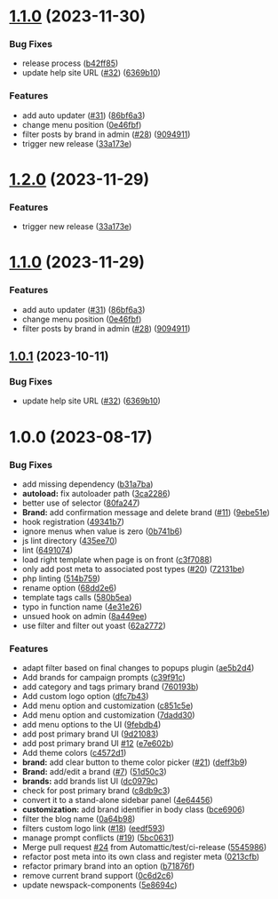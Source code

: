 # [1.1.0](https://github.com/Automattic/newspack-multibranded-site/compare/v1.0.0...v1.1.0) (2023-11-30)


### Bug Fixes

* release process ([b42ff85](https://github.com/Automattic/newspack-multibranded-site/commit/b42ff85805ec68782124e56e914d58d2e93f945f))
* update help site URL ([#32](https://github.com/Automattic/newspack-multibranded-site/issues/32)) ([6369b10](https://github.com/Automattic/newspack-multibranded-site/commit/6369b101af36044fb6cf9b4f223fe04fbc8cf767))


### Features

* add auto updater ([#31](https://github.com/Automattic/newspack-multibranded-site/issues/31)) ([86bf6a3](https://github.com/Automattic/newspack-multibranded-site/commit/86bf6a3c8d1f659c4f92bc8d5dd307a061bd6074))
* change menu position ([0e46fbf](https://github.com/Automattic/newspack-multibranded-site/commit/0e46fbfc8f40251dc927744862ef07e7d1532516))
* filter posts by brand in admin ([#28](https://github.com/Automattic/newspack-multibranded-site/issues/28)) ([9094911](https://github.com/Automattic/newspack-multibranded-site/commit/9094911de161628deb823e668eb814c4610f6074))
* trigger new release ([33a173e](https://github.com/Automattic/newspack-multibranded-site/commit/33a173e95674c537ad34a6b4d7b83317a3fa3302))

# [1.2.0](https://github.com/Automattic/newspack-multibranded-site/compare/v1.1.0...v1.2.0) (2023-11-29)


### Features

* trigger new release ([33a173e](https://github.com/Automattic/newspack-multibranded-site/commit/33a173e95674c537ad34a6b4d7b83317a3fa3302))

# [1.1.0](https://github.com/Automattic/newspack-multibranded-site/compare/v1.0.1...v1.1.0) (2023-11-29)


### Features

* add auto updater ([#31](https://github.com/Automattic/newspack-multibranded-site/issues/31)) ([86bf6a3](https://github.com/Automattic/newspack-multibranded-site/commit/86bf6a3c8d1f659c4f92bc8d5dd307a061bd6074))
* change menu position ([0e46fbf](https://github.com/Automattic/newspack-multibranded-site/commit/0e46fbfc8f40251dc927744862ef07e7d1532516))
* filter posts by brand in admin ([#28](https://github.com/Automattic/newspack-multibranded-site/issues/28)) ([9094911](https://github.com/Automattic/newspack-multibranded-site/commit/9094911de161628deb823e668eb814c4610f6074))

## [1.0.1](https://github.com/Automattic/newspack-multibranded-site/compare/v1.0.0...v1.0.1) (2023-10-11)


### Bug Fixes

* update help site URL ([#32](https://github.com/Automattic/newspack-multibranded-site/issues/32)) ([6369b10](https://github.com/Automattic/newspack-multibranded-site/commit/6369b101af36044fb6cf9b4f223fe04fbc8cf767))

# 1.0.0 (2023-08-17)


### Bug Fixes

* add missing dependency ([b31a7ba](https://github.com/Automattic/newspack-multibranded-site/commit/b31a7ba476b88d529f2cc2e643a3cbd09958f71a))
* **autoload:** fix autoloader path ([3ca2286](https://github.com/Automattic/newspack-multibranded-site/commit/3ca2286bd9513b53915766bc6f2cc2d6483c1372))
* better use of selector ([80fa247](https://github.com/Automattic/newspack-multibranded-site/commit/80fa24716c9c47e07800fe471e4731ae4b38ffbd))
* **Brand:** add confirmation message and delete brand ([#11](https://github.com/Automattic/newspack-multibranded-site/issues/11)) ([9ebe51e](https://github.com/Automattic/newspack-multibranded-site/commit/9ebe51e44a362f8981311ff3779bb373297aa08d))
* hook registration ([49341b7](https://github.com/Automattic/newspack-multibranded-site/commit/49341b7ef79f0b59e2e2160d7429e8e4206f56ed))
* ignore menus when value is zero ([0b741b6](https://github.com/Automattic/newspack-multibranded-site/commit/0b741b6d40da7762e7e30cff3b20d6fff802865e))
* js lint directory ([435ee70](https://github.com/Automattic/newspack-multibranded-site/commit/435ee70ab534a0f2c3a3de49bb8cd6135972eb0c))
* lint ([6491074](https://github.com/Automattic/newspack-multibranded-site/commit/649107423817ac933b910ce9b0694720e55a8f3e))
* load right template when page is on front ([c3f7088](https://github.com/Automattic/newspack-multibranded-site/commit/c3f7088ce81bdba3ddea26c39aaf93249cd5954d))
* only add post meta to associated post types ([#20](https://github.com/Automattic/newspack-multibranded-site/issues/20)) ([72131be](https://github.com/Automattic/newspack-multibranded-site/commit/72131be76c7d3d3f4c12e39a69d37f530365275e))
* php linting ([514b759](https://github.com/Automattic/newspack-multibranded-site/commit/514b7591093f1c5dcdfc0fed292ce77bc5927e5a))
* rename option ([68dd2e6](https://github.com/Automattic/newspack-multibranded-site/commit/68dd2e6cd77e2e9519ddb78398d69d84964a99dc))
* template tags calls ([580b5ea](https://github.com/Automattic/newspack-multibranded-site/commit/580b5ea7048730fd0276a07f3df994704c860f4c))
* typo in function name ([4e31e26](https://github.com/Automattic/newspack-multibranded-site/commit/4e31e26de92d20891305ea3d6a2c1c8115d01019))
* unsued hook on admin ([8a449ee](https://github.com/Automattic/newspack-multibranded-site/commit/8a449eec7364d3b9c932094d29e287e9190a1880))
* use filter and filter out yoast ([62a2772](https://github.com/Automattic/newspack-multibranded-site/commit/62a2772b9ee1f10905a5c9df40d036f0b5778677))


### Features

* adapt filter based on final changes to popups plugin ([ae5b2d4](https://github.com/Automattic/newspack-multibranded-site/commit/ae5b2d4442da32b7df36662c889da4cb46c2c1c5))
* Add brands for campaign prompts ([c39f91c](https://github.com/Automattic/newspack-multibranded-site/commit/c39f91cd16f57cfcaf331d33965e49298b461022))
* add category and tags primary brand ([760193b](https://github.com/Automattic/newspack-multibranded-site/commit/760193b035fb67fe7f402df80ccc5f859cdf65c1))
* Add custom logo option ([dfc7b43](https://github.com/Automattic/newspack-multibranded-site/commit/dfc7b4350c55da2a4d4242c4c0414f8c218604b4))
* Add menu option and customization ([c851c5e](https://github.com/Automattic/newspack-multibranded-site/commit/c851c5e223cf27f5e46051335c4f371e3f2dd4b8))
* Add menu option and customization ([7dadd30](https://github.com/Automattic/newspack-multibranded-site/commit/7dadd3037277ea8d522683e7afcbd2b5638053c3))
* add menu options to the UI ([9febdb4](https://github.com/Automattic/newspack-multibranded-site/commit/9febdb440208a59bcc1957f641d5311f6356e374))
* add post primary brand UI ([9d21083](https://github.com/Automattic/newspack-multibranded-site/commit/9d210835ee1ffc978a32f40ad495f22aa0f29f71))
* add post primary brand UI [#12](https://github.com/Automattic/newspack-multibranded-site/issues/12) ([e7e602b](https://github.com/Automattic/newspack-multibranded-site/commit/e7e602b3f76851b1baa767acc9576f1413ea7db4))
* Add theme colors ([c4572d1](https://github.com/Automattic/newspack-multibranded-site/commit/c4572d10891ea9bb957606dbb998ea4a0683f071))
* **brand:** add clear button to theme color picker ([#21](https://github.com/Automattic/newspack-multibranded-site/issues/21)) ([deff3b9](https://github.com/Automattic/newspack-multibranded-site/commit/deff3b9685331f1a3d5c558efa1d955cd6bc2c41))
* **Brand:** add/edit a brand ([#7](https://github.com/Automattic/newspack-multibranded-site/issues/7)) ([51d50c3](https://github.com/Automattic/newspack-multibranded-site/commit/51d50c331687c55ba7737df711bf4dc539df8c1b))
* **brands:** add brands list UI ([dc0979c](https://github.com/Automattic/newspack-multibranded-site/commit/dc0979cab2f8cbeff95ee4fb35ba8a1016efc61c))
* check for post primary brand ([c8db9c3](https://github.com/Automattic/newspack-multibranded-site/commit/c8db9c38067cdf0759e96404be78f11dd1d372c3))
* convert it to a stand-alone sidebar panel ([4e64456](https://github.com/Automattic/newspack-multibranded-site/commit/4e6445630697057eff03e63ea4d1443a4d923d16))
* **customization:** add brand identifier in body class ([bce6906](https://github.com/Automattic/newspack-multibranded-site/commit/bce6906f846a6e245484f1a984c45cbc96f30026))
* filter the blog name ([0a64b98](https://github.com/Automattic/newspack-multibranded-site/commit/0a64b9869bccfb6a286db1fc6d4e34c70361fc5c))
* filters custom logo link ([#18](https://github.com/Automattic/newspack-multibranded-site/issues/18)) ([eedf593](https://github.com/Automattic/newspack-multibranded-site/commit/eedf593228416fe604b2886c41ac93fa62b49938))
* manage prompt conflicts ([#19](https://github.com/Automattic/newspack-multibranded-site/issues/19)) ([5bc0631](https://github.com/Automattic/newspack-multibranded-site/commit/5bc06310663381ddb0f4ed2f3a236308a88de2b1))
* Merge pull request [#24](https://github.com/Automattic/newspack-multibranded-site/issues/24) from Automattic/test/ci-release ([5545986](https://github.com/Automattic/newspack-multibranded-site/commit/5545986519cdd9864145e2015a48384d0c6d70dd))
* refactor post meta into its own class and register meta ([0213cfb](https://github.com/Automattic/newspack-multibranded-site/commit/0213cfb6168197a36dc12a771b7800121903bbad))
* refactor primary brand into an option ([b71876f](https://github.com/Automattic/newspack-multibranded-site/commit/b71876f8831cf2f0280dad93bbdc8d37157295e2))
* remove current brand support ([0c6d2c6](https://github.com/Automattic/newspack-multibranded-site/commit/0c6d2c68b9fa6740bc5830192a12f77f2c33a3af))
* update newspack-components ([5e8694c](https://github.com/Automattic/newspack-multibranded-site/commit/5e8694cce55f16820a19f2121edf53781e75a50e))
